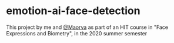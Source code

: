 # emotion-ai-face-detection
This project by me and [@Maorva](https://github.com/Maorva) as part of an HIT course in "Face Expressions and Biometry", in the 2020 summer semester
